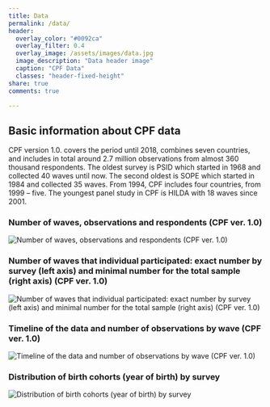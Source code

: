 ```yaml
---
title: Data
permalink: /data/
header:
  overlay_color: "#0092ca"
  overlay_filter: 0.4
  overlay_image: /assets/images/data.jpg
  image_description: "Data header image"
  caption: "CPF Data"
  classes: "header-fixed-height"
share: true 
comments: true

---
```


## Basic information about CPF data

CPF version 1.0. covers the period until 2018, combines seven countries, and includes in total around 2.7 million observations from almost 360 thousand respondents. The oldest survey is PSID which started in 1968 and collected 40 waves until now. The second oldest is SOPE which started in 1984 and collected 35 waves. From 1994, CPF includes four countries, from 1999 – five. The youngest panel study in CPF is HILDA with 18 waves since 2001. 

### Number of waves, observations and respondents (CPF ver. 1.0)

![Number of waves, observations and respondents (CPF ver. 1.0)](/assets/images/Table_waves_v2.webp)

### Number of waves that individual participated: exact number by survey (left axis) and minimal number for the total sample (right axis) (CPF ver. 1.0)

![Number of waves that individual participated: exact number by survey (left axis) and minimal number for the total sample (right axis) (CPF ver. 1.0)](/assets/images/Fig_1b-e1606842828908.webp)

### Timeline of the data and number of observations by wave (CPF ver. 1.0)
![Timeline of the data and number of observations by wave (CPF ver. 1.0)](/assets/images/Fig_2.webp)

### Distribution of birth cohorts (year of birth) by survey
![Distribution of birth cohorts (year of birth) by survey](/assets/images/Fig_5.webp)

